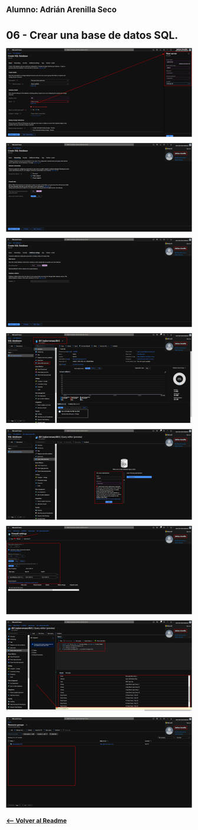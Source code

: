 ## Alumno: Adrián Arenilla Seco

# 06 - Crear una base de datos SQL.

![](Evidencias/06a-SQLDatabase.png)

![](Evidencias/06b-SQLDatabase.png)

![](Evidencias/06c-SQLDatabase.png)

![](Evidencias/06d-SQLDatabase.png)

![](Evidencias/06e-SQLDatabase.png)

![](Evidencias/06f-SQLDatabase.png)

![](Evidencias/06g-SQLDatabase.png)

![](Evidencias/06h-SQLDatabase.png)


### [<-- Volver al Readme](../../readme.md)

